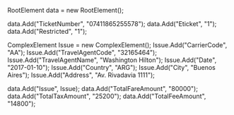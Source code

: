 RootElement data = new RootElement();

data.Add("TicketNumber", "07411865255578");
data.Add("Eticket", "1");
data.Add("Restricted", "1");

ComplexElement Issue = new ComplexElement();
Issue.Add("CarrierCode", "AA");
Issue.Add("TravelAgentCode", "32165464");
Issue.Add("TravelAgentName", "Washington Hilton");
Issue.Add("Date", "2017-01-10");
Issue.Add("Country", "ARG");
Issue.Add("City", "Buenos Aires");
Issue.Add("Address", "Av. Rivadavia 1111");

data.Add("Issue", Issue);
data.Add("TotalFareAmount", "80000");
data.Add("TotalTaxAmount", "25200");
data.Add("TotalFeeAmount", "14800");
